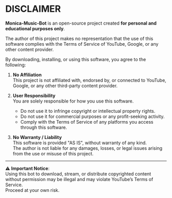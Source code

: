 # DISCLAIMER

**Monica-Music-Bot** is an open-source project created **for personal and educational purposes only**.  

The author of this project makes no representation that the use of this software complies with the Terms of Service of YouTube, Google, or any other content provider.  

By downloading, installing, or using this software, you agree to the following:

1. **No Affiliation**  
   This project is not affiliated with, endorsed by, or connected to YouTube, Google, or any other third-party content provider.

2. **User Responsibility**  
   You are solely responsible for how you use this software.  
   - Do not use it to infringe copyright or intellectual property rights.  
   - Do not use it for commercial purposes or any profit-seeking activity.  
   - Comply with the Terms of Service of any platforms you access through this software.  

3. **No Warranty / Liability**  
   This software is provided "AS IS", without warranty of any kind.  
   The author is not liable for any damages, losses, or legal issues arising from the use or misuse of this project.  

---

⚠️ **Important Notice**:  
Using this bot to download, stream, or distribute copyrighted content without permission may be illegal and may violate YouTube’s Terms of Service.  
Proceed at your own risk.
